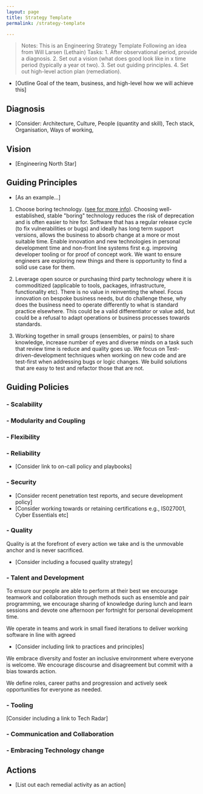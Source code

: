 ```yaml
---
layout: page
title: Strategy Template
permalink: /strategy-template

---
```


> Notes:
>       This is an Engineering Strategy Template
>       Following an idea from Will Larsen (Lethain)
>Tasks:
>      1. After observational period, provide a diagnosis.
>       2. Set out a vision (what does good look like in x time period (typically a year ot two).
>       3. Set out guiding principles.
>       4. Set out high-level action plan (remediation).

- [Outline Goal of the team, business, and high-level how we will achieve this]

## Diagnosis

- [Consider: Architecture, Culture, People (quantity and skill), Tech stack, Organisation, Ways of working,

## Vision

- [Engineering North Star]

## Guiding Principles

- [As an example...]

1. Choose boring technology. ([see for more info](https://mcfunley.com/choose-boring-technology)). Choosing well-established, stable "boring" technology reduces the risk of deprecation and is often easier to hire for. Software that has a regular release cycle (to fix vulnerabilities or bugs) and ideally has long term support versions, allows the business to absorb change at a more or most suitable time. Enable innovation and new technologies in personal development time and non-front line systems first e.g. improving developer tooling or for proof of concept work. We want to ensure engineers are exploring new things and there is opportunity to find a solid use case for them.

2. Leverage open source or purchasing third party technology where it is commoditized (applicable to tools, packages, infrastructure, functionality etc). There is no value in reinventing the wheel. Focus innovation on bespoke business needs, but do challenge these, why does the business need to operate differently to what is standard practice elsewhere. This could be a valid differentiator or value add, but could be a refusal to adapt operations or business processes towards standards.

3. Working together in small groups (ensembles, or pairs) to share knowledge, increase number of eyes and diverse minds on a task such that review time is reduce and quality goes up. We focus on Test-driven-development techniques when working on new code and are test-first when addressing bugs or logic changes. We build solutions that are easy to test and refactor those that are not.

## Guiding Policies

### - Scalability

### - Modularity and Coupling

### - Flexibility

### - Reliability

- [Consider link to on-call policy and playbooks]

### - Security

- [Consider recent penetration test reports, and secure development policy]
- [Consider working towards or retaining certifications e.g., IS027001, Cyber Essentials etc]

### - Quality

Quality is at the forefront of every action we take and is the unmovable anchor and is never sacrificed.

- [Consider including a focused quality strategy]

### - Talent and Development

To ensure our people are able to perform at their best we encourage teamwork and collaboration through methods such as  ensemble and pair programming, we encourage sharing of knowledge during lunch and learn sessions and devote one afternoon per fortnight for personal development time.

We operate in teams and work in small fixed iterations to deliver working software in line with agreed

- [Consider including link to practices and principles]

We embrace diversity and foster an inclusive environment where everyone is welcome. We encourage discourse and disagreement but commit with a bias towards action.

We define roles, career paths and progression and actively seek opportunities for everyone as needed.

### - Tooling

[Consider including a link to Tech Radar]

### - Communication and Collaboration

### - Embracing Technology change

## Actions

- [List out each remedial activity as an action]

